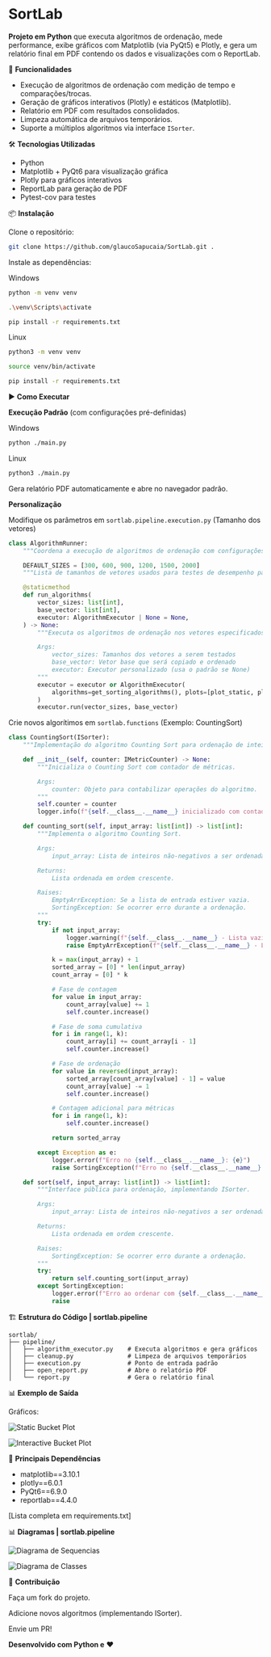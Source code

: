 # SortLab  

**Projeto em Python** que executa algoritmos de ordenação, mede performance, exibe gráficos com Matplotlib (via PyQt5) e Plotly, e gera um relatório final em PDF contendo os dados e visualizações com o ReportLab.  

📌 **Funcionalidades**  
- Execução de algoritmos de ordenação com medição de tempo e comparações/trocas.  
- Geração de gráficos interativos (Plotly) e estáticos (Matplotlib).  
- Relatório em PDF com resultados consolidados.  
- Limpeza automática de arquivos temporários.  
- Suporte a múltiplos algoritmos via interface `ISorter`.  


🛠️ **Tecnologias Utilizadas**
- Python
- Matplotlib + PyQt6 para visualização gráfica
- Plotly para gráficos interativos
- ReportLab para geração de PDF
- Pytest-cov para testes


📦 **Instalação**  

Clone o repositório:

```bash
git clone https://github.com/glaucoSapucaia/SortLab.git .
```

Instale as dependências:

Windows

```bash
python -m venv venv
```
```bash
.\venv\Scripts\activate
```
```bash
pip install -r requirements.txt  
```

Linux

```bash
python3 -m venv venv
```
```bash
source venv/bin/activate
```
```bash
pip install -r requirements.txt  
```

▶️ **Como Executar**

**Execução Padrão** (com configurações pré-definidas)

Windows

```bash
python ./main.py
```

Linux

```bash
python3 ./main.py
```

Gera relatório PDF automaticamente e abre no navegador padrão.


**Personalização**  

Modifique os parâmetros em `sortlab.pipeline.execution.py` (Tamanho dos vetores)

```python
class AlgorithmRunner:
    """Coordena a execução de algoritmos de ordenação com configurações padrão."""

    DEFAULT_SIZES = [300, 600, 900, 1200, 1500, 2000]
    """Lista de tamanhos de vetores usados para testes de desempenho padrão."""

    @staticmethod
    def run_algorithms(
        vector_sizes: list[int],
        base_vector: list[int],
        executor: AlgorithmExecutor | None = None,
    ) -> None:
        """Executa os algoritmos de ordenação nos vetores especificados.

        Args:
            vector_sizes: Tamanhos dos vetores a serem testados
            base_vector: Vetor base que será copiado e ordenado
            executor: Executor personalizado (usa o padrão se None)
        """
        executor = executor or AlgorithmExecutor(
            algorithms=get_sorting_algorithms(), plots=[plot_static, plot_interactive]
        )
        executor.run(vector_sizes, base_vector) 
```

Crie novos algorítimos em `sortlab.functions` (Exemplo: CountingSort)

```python
class CountingSort(ISorter):
    """Implementação do algoritmo Counting Sort para ordenação de inteiros não-negativos."""

    def __init__(self, counter: IMetricCounter) -> None:
        """Inicializa o Counting Sort com contador de métricas.

        Args:
            counter: Objeto para contabilizar operações do algoritmo.
        """
        self.counter = counter
        logger.info(f"{self.__class__.__name__} inicializado com contador.")

    def counting_sort(self, input_array: list[int]) -> list[int]:
        """Implementa o algoritmo Counting Sort.

        Args:
            input_array: Lista de inteiros não-negativos a ser ordenada.

        Returns:
            Lista ordenada em ordem crescente.

        Raises:
            EmptyArrException: Se a lista de entrada estiver vazia.
            SortingException: Se ocorrer erro durante a ordenação.
        """
        try:
            if not input_array:
                logger.warning(f"{self.__class__.__name__} - Lista vazia.")
                raise EmptyArrException(f"{self.__class__.__name__} - Lista vazia.")

            k = max(input_array) + 1
            sorted_array = [0] * len(input_array)
            count_array = [0] * k

            # Fase de contagem
            for value in input_array:
                count_array[value] += 1
                self.counter.increase()

            # Fase de soma cumulativa
            for i in range(1, k):
                count_array[i] += count_array[i - 1]
                self.counter.increase()

            # Fase de ordenação
            for value in reversed(input_array):
                sorted_array[count_array[value] - 1] = value
                count_array[value] -= 1
                self.counter.increase()

            # Contagem adicional para métricas
            for i in range(1, k):
                self.counter.increase()

            return sorted_array

        except Exception as e:
            logger.error(f"Erro no {self.__class__.__name__}: {e}")
            raise SortingException(f"Erro no {self.__class__.__name__}: {e}")

    def sort(self, input_array: list[int]) -> list[int]:
        """Interface pública para ordenação, implementando ISorter.

        Args:
            input_array: Lista de inteiros não-negativos a ser ordenada.

        Returns:
            Lista ordenada em ordem crescente.

        Raises:
            SortingException: Se ocorrer erro durante a ordenação.
        """
        try:
            return self.counting_sort(input_array)
        except SortingException:
            logger.error(f"Erro ao ordenar com {self.__class__.__name__}.")
            raise
```


🏗️ **Estrutura do Código | sortlab.pipeline**

```
sortlab/  
├── pipeline/  
│   ├── algorithm_executor.py    # Executa algoritmos e gera gráficos  
│   ├── cleanup.py               # Limpeza de arquivos temporários  
│   ├── execution.py             # Ponto de entrada padrão  
│   ├── open_report.py           # Abre o relatório PDF  
│   └── report.py                # Gera o relatório final  
```


📊 **Exemplo de Saída**

Gráficos:

![Static Bucket Plot](docs/imgs/bucket_static.jpeg)

![Interactive Bucket Plot](docs/imgs/bucket_interactive.jpeg)


📝 **Principais Dependências**

- matplotlib==3.10.1
- plotly==6.0.1
- PyQt6==6.9.0
- reportlab==4.4.0

[Lista completa em requirements.txt]

📊 **Diagramas | sortlab.pipeline**

![Diagrama de Sequencias](docs/SortLabPipelineSequenceDiagram.png)

![Diagrama de Classes](docs/SortLabPipelineClassDiagram.png)

🤝 **Contribuição**

Faça um fork do projeto.

Adicione novos algoritmos (implementando ISorter).

Envie um PR!

**Desenvolvido com Python e** ❤️
